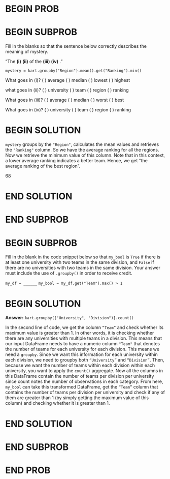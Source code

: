 # BEGIN PROB

# BEGIN SUBPROB

Fill in the blanks so that the sentence below correctly describes the meaning of
mystery.

“The __(i)__  __(ii)__ of the __(iii)__ __(iv)__ .”

`mystery = kart.groupby("Region").mean().get("Ranking").min()`

What goes in (i)?
( ) average
( ) median
( ) lowest
( ) highest

what goes in (ii)?
( ) university
( ) team
( ) region
( ) ranking

What goes in (iii)?
( ) average
( ) median
( ) worst
( ) best

What goes in (iv)?
( ) university
( ) team
( ) region
( ) ranking

# BEGIN SOLUTION

`mystery` groups by the `"Region"`, calculates the mean values and retrieves the `"Ranking"` column. So we have the average ranking for all the regions. Now we retrieve the minimum value of this column. Note that in this context, a lower average ranking indicates a better team. Hence, we get “the average ranking of the best region”. 

<average>68</average>

# END SOLUTION

# END SUBPROB

# BEGIN SUBPROB

Fill in the blank in the code snippet below so that `my_bool` is `True` if there is
at least one university with two teams in the same division, and `False` if there are no
universities with two teams in the same division. Your answer must include the use of
`.groupby()` in order to receive credit.


`my_df = ______`
`my_bool = my_df.get("Team").max() > 1`

# BEGIN SOLUTION

**Answer:** `kart.groupby(["University", "Division")].count()`

In the second line of code, we get the column `“Team”` and check whether its maximum value is greater than 1. In other words, it is checking whether there are any universities with multiple teams in a division. This means that our input DataFrame needs to have a numeric column `"Team"` that denotes the number of teams for each university for each division. This means we need a `groupby`. Since we want this information for each university within each division, we need to groupby both `“University”` and `“Division”`. Then, because we want the number of teams within each division within each university, you want to apply the `count()` aggregate. Now all the columns in this DataFrame contain the number of teams per division per university since count notes the number of observations in each category. 
From here, `my_bool` can take this transformed DataFrame, get the `“Team”` column that contains the number of teams per division per university and check if any of them are greater than 1 (by simply getting the maximum value of this column) and checking whether it is greater than 1.


# END SOLUTION
# END SUBPROB


# END PROB

